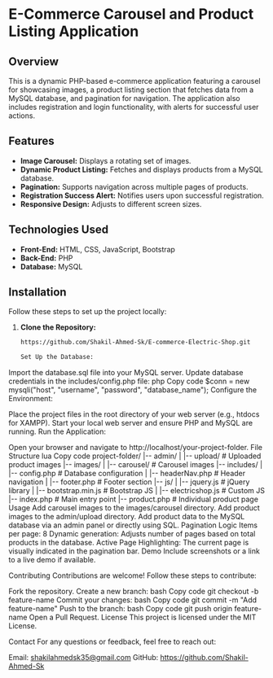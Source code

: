 
# E-Commerce Carousel and Product Listing Application

## Overview
This is a dynamic PHP-based e-commerce application featuring a carousel for showcasing images, a product listing section that fetches data from a MySQL database, and pagination for navigation. The application also includes registration and login functionality, with alerts for successful user actions.

## Features
- **Image Carousel:** Displays a rotating set of images.
- **Dynamic Product Listing:** Fetches and displays products from a MySQL database.
- **Pagination:** Supports navigation across multiple pages of products.
- **Registration Success Alert:** Notifies users upon successful registration.
- **Responsive Design:** Adjusts to different screen sizes.

## Technologies Used
- **Front-End:** HTML, CSS, JavaScript, Bootstrap
- **Back-End:** PHP
- **Database:** MySQL

## Installation
Follow these steps to set up the project locally:

1. **Clone the Repository:**
   ```bash
   https://github.com/Shakil-Ahmed-Sk/E-commerce-Electric-Shop.git

   Set Up the Database:

Import the database.sql file into your MySQL server.
Update database credentials in the includes/config.php file:
php
Copy code
$conn = new mysqli("host", "username", "password", "database_name");
Configure the Environment:

Place the project files in the root directory of your web server (e.g., htdocs for XAMPP).
Start your local web server and ensure PHP and MySQL are running.
Run the Application:

Open your browser and navigate to http://localhost/your-project-folder.
File Structure
lua
Copy code
project-folder/
|-- admin/
|   |-- upload/          # Uploaded product images
|-- images/
|   |-- carousel/        # Carousel images
|-- includes/
|   |-- config.php       # Database configuration
|   |-- headerNav.php    # Header navigation
|   |-- footer.php       # Footer section
|-- js/
|   |-- jquery.js        # jQuery library
|   |-- bootstrap.min.js # Bootstrap JS
|   |-- electricshop.js  # Custom JS
|-- index.php            # Main entry point
|-- product.php          # Individual product page
Usage
Add carousel images to the images/carousel directory.
Add product images to the admin/upload directory.
Add product data to the MySQL database via an admin panel or directly using SQL.
Pagination Logic
Items per page: 8
Dynamic generation: Adjusts number of pages based on total products in the database.
Active Page Highlighting: The current page is visually indicated in the pagination bar.
Demo
Include screenshots or a link to a live demo if available.

Contributing
Contributions are welcome! Follow these steps to contribute:

Fork the repository.
Create a new branch:
bash
Copy code
git checkout -b feature-name
Commit your changes:
bash
Copy code
git commit -m "Add feature-name"
Push to the branch:
bash
Copy code
git push origin feature-name
Open a Pull Request.
License
This project is licensed under the MIT License.

Contact
For any questions or feedback, feel free to reach out:

Email: shakilahmedsk35@gmail.com
GitHub: https://github.com/Shakil-Ahmed-Sk


